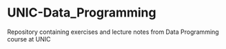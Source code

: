 # UNIC-Data_Programming
Repository containing exercises and lecture notes from Data Programming course at UNIC
